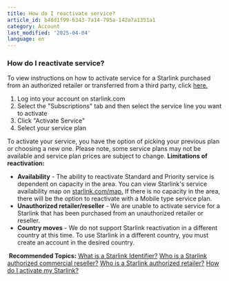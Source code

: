 ```yaml
---
title: How do I reactivate service?
article_id: b48d1f99-6343-7a14-795a-142a7a1351a1
category: Account
last_modified: '2025-04-04'
language: en
---
```


### How do I reactivate service?
To view instructions on how to activate service for a Starlink purchased from an authorized retailer or transferred from a third party, click [here.](https://www.starlink.com/support/article/<https:/support.starlink.com/?topic=9c053dcc-c9ba-f64b-c413-af6afc3d6e13>)
  1. Log into your account on starlink.com
  2. Select the "Subscriptions" tab and then select the service line you want to activate
  3. Click "Activate Service"
  4. Select your service plan


To activate your service, you have the option of picking your previous plan or choosing a new one. Please note, some service plans may not be available and service plan prices are subject to change.
**Limitations of reactivation:**
  * **Availability** - The ability to reactivate Standard and Priority service is dependent on capacity in the area. You can view Starlink's service availability map on [starlink.com/map.](https://www.starlink.com/support/article/<https:/www.starlink.com/map>) If there is no capacity in the area, there will be the option to reactivate with a Mobile type service plan.
  * **Unauthorized retailer/reseller** - We are unable to activate service for a Starlink that has been purchased from an unauthorized retailer or reseller. 
  * **Country moves** - We do not support Starlink reactivation in a different country at this time. To use Starlink in a different country, you must create an account in the desired country.


​ 
**Recommended Topics:**
[What is a Starlink Identifier?](https://www.starlink.com/support/article/<https:/support.starlink.com/?topic=2802431a-135f-0671-4c1b-4cedb65b291a>)
[Who is a Starlink authorized commercial reseller?](https://www.starlink.com/support/article/<https:/support.starlink.com/?topic=9b7746f8-e2ee-0fd4-7ffb-3bbe0ab35cbc>)
[Who is a Starlink authorized retailer?](https://www.starlink.com/support/article/<https:/support.starlink.com/?topic=8a90222d-7c32-edd7-51f6-f696ece07105>)
[How do I activate my Starlink?](https://www.starlink.com/support/article/<https:/support.starlink.com/?topic=9c053dcc-c9ba-f64b-c413-af6afc3d6e13>)